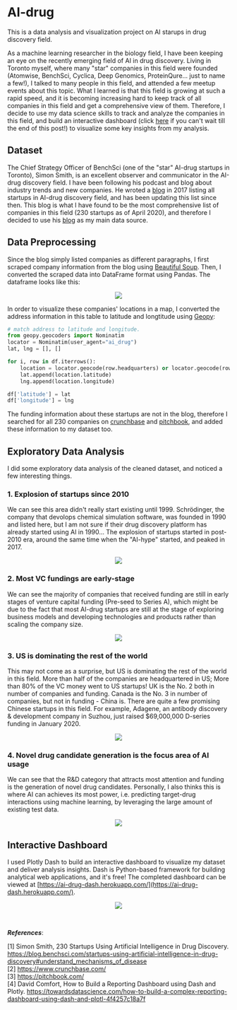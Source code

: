 # AI-drug
This is a data analysis and visualization project on AI starups in drug discovery field.

As a machine learning researcher in the biology field, I have been keeping an eye on the recently emerging field of AI in drug discovery. Living in Toronto myself, where many "star" companies in this field were founded (Atomwise, BenchSci, Cyclica, Deep Genomics, ProteinQure... just to name a few!), I talked to many people in this field, and attended a few meetup events about this topic. What I learned is that this field is growing at such a rapid speed, and it is becoming increasing hard to keep track of all companies in this field and get a comprehensive view of them. Therefore, I decide to use my data science skills to track and analyze the companies in this field, and build an interactive dashboard (click [here](https://ai-drug-dash.herokuapp.com/) if you can't wait till the end of this post!) to visualize some key insights from my analysis.

## Dataset
The Chief Strategy Officer of BenchSci (one of the "star" AI-drug startups in Toronto), Simon Smith, is an excellent observer and communicator in the AI-drug discovery field. I have been following his podcast and blog about industry trends and new companies. He wroted a [blog](https://blog.benchsci.com/startups-using-artificial-intelligence-in-drug-discovery#understand_mechanisms_of_disease) in 2017 listing all startups in AI-drug discovery field, and has been updating this list since then. This blog is what I have found to be the most comprehensive list of companies in this field (230 startups as of April 2020), and therefore I decided to use his [blog](https://blog.benchsci.com/startups-using-artificial-intelligence-in-drug-discovery#understand_mechanisms_of_disease) as my main data source.

## Data Preprocessing
Since the blog simply listed companies as different paragraphs, I first scraped company information from the blog using [Beautiful Soup](https://www.crummy.com/software/BeautifulSoup/bs4/doc/). Then, I converted the scraped data into DataFrame format using Pandas. The dataframe looks like this:

<p align="center">
<img src="/imgs/data_table.png">
</p>

In order to visualize these companies' locations in a map, I converted the address information in this table to latitude and longtitude using [Geopy](https://geopy.readthedocs.io/en/stable/):
```Python
# match address to latitude and longitude.
from geopy.geocoders import Nominatim
locator = Nominatim(user_agent="ai_drug")
lat, lng = [], []

for i, row in df.iterrows():
    location = locator.geocode(row.headquarters) or locator.geocode(row.city+','+row.country)
    lat.append(location.latitude)
    lng.append(location.longitude)

df['latitude'] = lat
df['longitude'] = lng
```

The funding information about these startups are not in the blog, therefore I searched for all 230 companies on [crunchbase](https://www.crunchbase.com/) and [pitchbook](https://pitchbook.com/), and added these information to my dataset too.

## Exploratory Data Analysis
I did some exploratory data analysis of the cleaned dataset, and noticed a few interesting things.

### 1. Explosion of startups since 2010
We can see this area didn't really start existing until 1999. Schrödinger, the company that devolops chemical simulation software, was founded in 1990 and listed here, but I am not sure if their drug discovery platform has already started using AI in 1990... The explosion of startups started in post-2010 era, around the same time when the "AI-hype" started, and peaked in 2017.

<p align="center">
<img src="/imgs/chronological_trend.png">
</p>

### 2. Most VC fundings are early-stage
We can see the majority of companies that received funding are still in early stages of venture capital funding (Pre-seed to Series A), which might be due to the fact that most AI-drug startups are still at the stage of exploring business models and developing technologies and products rather than scaling the company size.

<p align="center">
<img src="/imgs/funding_stages.png">
</p>
  
### 3. US is dominating the rest of the world
This may not come as a surprise, but US is dominating the rest of the world in this field. More than half of the companies are headquartered in US; More than 80% of the VC money went to US startups! UK is the No. 2 both in number of companies and funding. Canada is the No. 3 in number of companies, but not in funding - China is. There are quite a few promising Chinese startups in this field. For example, Adagene, an antibody discovery & development company in Suzhou, just raised $69,000,000 D-series funding in January 2020.

<p align="center">
<img src="/imgs/countries.png">
</p>
   
### 4. Novel drug candidate generation is the focus area of AI usage
We can see that the R&D category that attracts most attention and funding is the generation of novel drug candidates. Personally, I also thinks this is where AI can achieves its most power, i.e. predicting target-drug interactions using machine learning, by leveraging the large amount of existing test data.

<p align="center">
<img src="/imgs/categories.png">
</p>

## Interactive Dashboard
I used Plotly Dash to build an interactive dashboard to visualize my dataset and deliver analysis insights. Dash is Python-based framework for building analytical web applications, and it's free! The completed dashboard can be viewed at [https://ai-drug-dash.herokuapp.com/](https://ai-drug-dash.herokuapp.com/).

<p align="center">
<img src="/imgs/dashboard.png">
</p>
<br>

***References***:  

[1] Simon Smith, 230 Startups Using Artificial Intelligence in Drug Discovery. https://blog.benchsci.com/startups-using-artificial-intelligence-in-drug-discovery#understand_mechanisms_of_disease  
[2] https://www.crunchbase.com/  
[3] https://pitchbook.com/  
[4] David Comfort, How to Build a Reporting Dashboard using Dash and Plotly. https://towardsdatascience.com/how-to-build-a-complex-reporting-dashboard-using-dash-and-plotl-4f4257c18a7f
